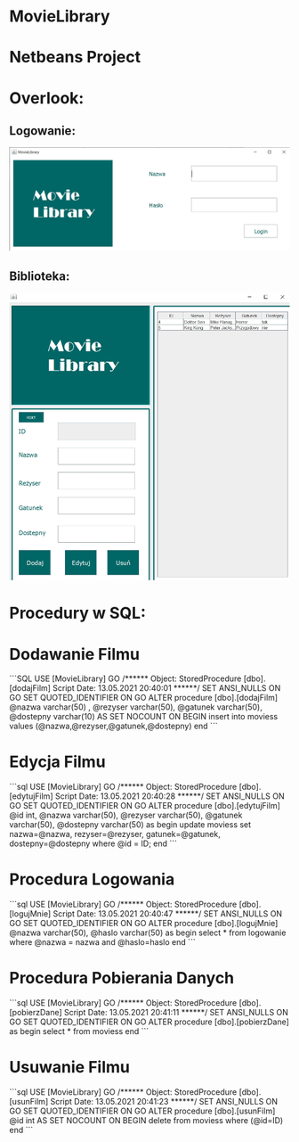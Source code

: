# MovieLibrary

# Netbeans Project

<h1>Overlook:</h1>
<p> </p>
<h2>Logowanie:</h2>
<p> </p>
<div>
  <img src="movielibraary.jpg">
  </div>
  <p> </p>
  <h2>Biblioteka:</h2>
  <p> </p>
<div>
  <img src="moveiawf.jpg">
  </div>
 <p> </p>
<h1>Procedury w SQL:</h1>
<div>
  <h1> Dodawanie Filmu </h1>
```SQL
USE [MovieLibrary]
GO
/****** Object:  StoredProcedure [dbo].[dodajFilm]    Script Date: 13.05.2021 20:40:01 ******/
SET ANSI_NULLS ON
GO
SET QUOTED_IDENTIFIER ON
GO
ALTER procedure [dbo].[dodajFilm]
@nazwa varchar(50) ,
@rezyser varchar(50),
@gatunek varchar(50),
@dostepny varchar(10)
AS
SET NOCOUNT ON
BEGIN
insert into moviess values 
(@nazwa,@rezyser,@gatunek,@dostepny) 
end
```
<h1>Edycja Filmu</h1>
```sql
USE [MovieLibrary]
GO
/****** Object:  StoredProcedure [dbo].[edytujFilm]    Script Date: 13.05.2021 20:40:28 ******/
SET ANSI_NULLS ON
GO
SET QUOTED_IDENTIFIER ON
GO
ALTER procedure [dbo].[edytujFilm]
@id int,
@nazwa varchar(50),
@rezyser varchar(50),
@gatunek varchar(50),
@dostepny varchar(50)
as 
begin 
update moviess 
set nazwa=@nazwa, rezyser=@rezyser, gatunek=@gatunek, dostepny=@dostepny
where @id = ID;
end
```
<h1>Procedura Logowania</h1>
```sql
USE [MovieLibrary]
GO
/****** Object:  StoredProcedure [dbo].[logujMnie]    Script Date: 13.05.2021 20:40:47 ******/
SET ANSI_NULLS ON
GO
SET QUOTED_IDENTIFIER ON
GO
ALTER procedure [dbo].[logujMnie]
@nazwa varchar(50),
@haslo varchar(50)
as
begin
select * from logowanie where @nazwa = nazwa and @haslo=haslo
end
```
<h1>Procedura Pobierania Danych</h1>
```sql
USE [MovieLibrary]
GO
/****** Object:  StoredProcedure [dbo].[pobierzDane]    Script Date: 13.05.2021 20:41:11 ******/
SET ANSI_NULLS ON
GO
SET QUOTED_IDENTIFIER ON
GO
ALTER procedure [dbo].[pobierzDane]
as
begin
select * from moviess
end
```
<h1>Usuwanie Filmu</h1>
```sql
USE [MovieLibrary]
GO
/****** Object:  StoredProcedure [dbo].[usunFilm]    Script Date: 13.05.2021 20:41:23 ******/
SET ANSI_NULLS ON
GO
SET QUOTED_IDENTIFIER ON
GO
ALTER procedure [dbo].[usunFilm]
@id int
AS
SET NOCOUNT ON
BEGIN
delete from moviess where
(@id=ID) 
end
```
    </div>

